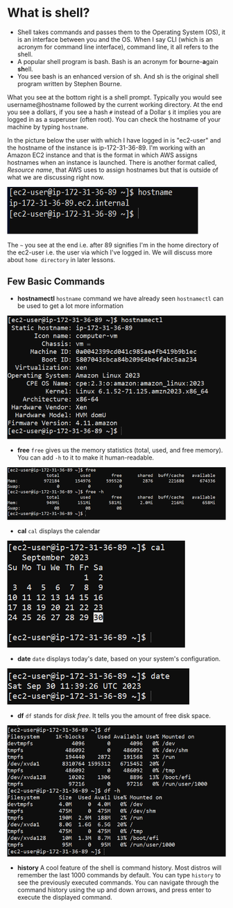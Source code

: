 # What is shell?

- Shell takes commands and passes them to the Operating System (OS), it is an interface between you and the OS. When I say CLI (which is an acronym for command line interface), command line, it all refers to the shell.
- A popular shell program is bash. Bash is an acronym for **b**ourne-**a**gain **sh**ell.
- You see bash is an enhanced version of sh. And sh is the original shell program written by Stephen Bourne.

What you see at the bottom right is a shell prompt. Typically you would see username@hostname followed by the current working directory. At the end you see a dollar`$`, if you see a hash `#` instead of a Dollar `$` it implies you are logged in as a superuser (often root).
You can check the hostname of your machine by typing `hostname`.

In the picture below the user with which I have logged in is "ec2-user" and the hostname of the instance is ip-172-31-36-89. I'm working with an Amazon EC2 instance and that is the format in which AWS assigns hostnames when an instance is launched. There is another format called, *Resource name*, that AWS uses to assign hostnames but that is outside of what we are discussing right now.

![Alt text](/images/hostname.png)

The `~` you see at the end i.e. after 89 signifies I'm in the home directory of the ec2-user i.e. the user via which I've logged in. We will discuss more about `home directory` in later lessons.


## Few Basic Commands

- **hostnamectl**
`hostname` command we have already seen `hostnamectl` can be used to get a lot more information

![Alt text](/images/hostnamectl.png)


- **free**
 `free` gives us the memory statistics (total, used, and free memory). You can add `-h` to it to make it human-readable.

![Alt text](/images/free.png)

 
 - **cal**
 `cal` displays the calendar

![Alt text](/images/cal.png)

 
- **date**
 `date` displays today's date, based on your system's configuration.

![Alt text](/images/date.png)

 
- **df**
 `df` stands for *disk free*. It tells you the amount of free disk space.

![Alt text](/images/df.png)


- **history**
 A cool feature of the shell is command history. Most distros will remember the last 1000 commands by default. You can type `history` to see the previously executed commands.
 You can navigate through the command history using the up and down arrows, and press enter to execute the displayed command.
